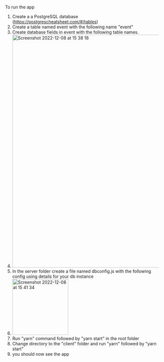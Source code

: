 To run the app 

1. Create a a PostgreSQL database (https://postgrescheatsheet.com/#/tables)
2. Create a table named event with the following name "event"
3. Create database fields in event with the following table names.
4. <img width="762" alt="Screenshot 2022-12-08 at 15 38 18" src="https://user-images.githubusercontent.com/12586273/206490010-39b06a6e-66d6-4b03-abe7-7989cb3587f1.png">
5. In the server folder create a file named dbconfig.js with the following config using details for your db instance
6. <img width="183" alt="Screenshot 2022-12-08 at 15 41 34" src="https://user-images.githubusercontent.com/12586273/206490671-035473f0-ec88-43fb-a566-7da5af20e715.png">
7. Run "yarn" command followed by "yarn start" in the root folder
8. Change directory to the "client" folder and run "yarn" followed by "yarn start"
9. you should now see the app
